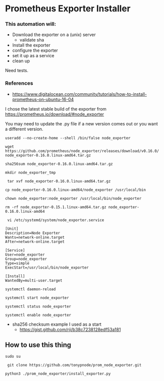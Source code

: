 # Prometheus Exporter Installer
### This automation will:
* Download the exporter on a (unix) server
  * validate sha
* Install the exporter
* configure the exporter
* set it up as a service
* clean up


Need tests. 

### References
* https://www.digitalocean.com/community/tutorials/how-to-install-prometheus-on-ubuntu-16-04

I chose the latest stable build of the exporter from https://prometheus.io/download/#node_exporter

You may need to update the .py file if a new version comes out or you want a different version.

``` useradd --no-create-home --shell /bin/false node_exporter ```

``` wget https://github.com/prometheus/node_exporter/releases/download/v0.16.0/node_exporter-0.16.0.linux-amd64.tar.gz ```

``` sha256sum node_exporter-0.16.0.linux-amd64.tar.gz ```

``` mkdir node_exporter_tmp ```

``` tar xvf node_exporter-0.16.0.linux-amd64.tar.gz```

``` cp node_exporter-0.16.0.linux-amd64/node_exporter /usr/local/bin ```

``` chown node_exporter:node_exporter /usr/local/bin/node_exporter ```

``` rm -rf node_exporter-0.15.1.linux-amd64.tar.gz node_exporter-0.16.0.linux-amd64 ```

``` vi /etc/systemd/system/node_exporter.service```

``` 
[Unit]
Description=Node Exporter
Wants=network-online.target
After=network-online.target

[Service]
User=node_exporter
Group=node_exporter
Type=simple
ExecStart=/usr/local/bin/node_exporter

[Install]
WantedBy=multi-user.target

```

``` systemctl daemon-reload ```

``` systemctl start node_exporter ```

``` systemctl status node_exporter ```

``` systemctl enable node_exporter ```

* sha256 checksum example I used as a start
    * https://gist.github.com/rji/b38c7238128edf53a181
    
    
## How to use this thing

``` sudo su ```

``` git clone https://github.com/tonypnode/prom_node_exporter.git```

``` python3 ./prom_node_exporter/install_exporter.py ```